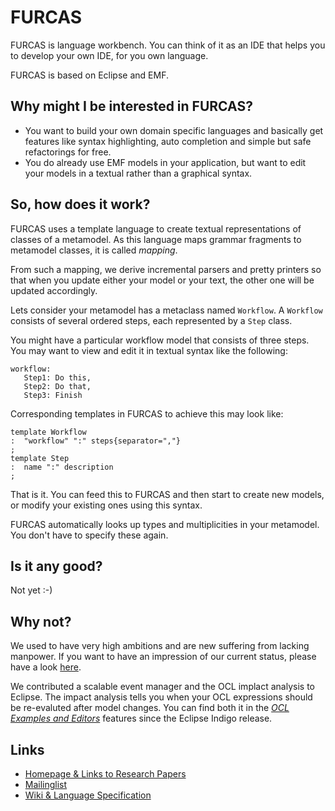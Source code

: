 # FURCAS

FURCAS is language workbench. You can think of it as an IDE that helps you to 
develop your own IDE, for you own language.

FURCAS is based on Eclipse and EMF.

## Why might I be interested in FURCAS?
* You want to build your own domain specific languages and basically get features
  like syntax highlighting, auto completion and simple but safe refactorings for
  free.
* You do already use EMF models in your application, but want to edit your models
  in a textual rather than a graphical syntax.

## So, how does it work?
FURCAS uses a template language to create textual representations of classes of a metamodel.
As this language maps grammar fragments to metamodel classes, it is called _mapping_.

From such a mapping, we derive incremental parsers and pretty printers so that when you
update either your model or your text, the other one will be updated accordingly.

Lets consider your metamodel has a metaclass named `Workflow`. A `Workflow` consists
of several ordered steps, each represented by a `Step` class.

You might have a particular workflow model that consists of three steps. You may want
to view and edit it in textual syntax like the following:

    workflow:
       Step1: Do this,
       Step2: Do that,
       Step3: Finish


Corresponding templates in FURCAS to achieve this may look like:

    template Workflow
    :  "workflow" ":" steps{separator=","}
    ; 
    template Step
    :  name ":" description
    ;

That is it. You can feed this to FURCAS and then start to create new models, or modify your existing
ones using this syntax. 

FURCAS automatically looks up types and multiplicities in your metamodel.
You don't have to specify these again.

## Is it any good?
Not yet :-)

## Why not?
We used to have very high ambitions and are new suffering from lacking manpower. If you want to have an impression
of our current status, please have a look [here](http://lists.furcas.org/pipermail/furcas-discussion/2011-July/000369.html).

We contributed a scalable event manager and the OCL implact analysis to Eclipse. The impact
analysis tells you when your OCL expressions should be re-evaluted after model changes.
You can find both it in the  [_OCL Examples and Editors_](http://help.eclipse.org/indigo/index.jsp?topic=%2Forg.eclipse.ocl.doc%2Fhelp%2FImpactAnalyzer.html) features since the Eclipse Indigo release.


## Links
* [Homepage & Links to Research Papers](http://furcas.org/)
* [Mailinglist](http://www.furcas.org/cgi-bin/mailman/listinfo/furcas-discussion)
* [Wiki & Language Specification](http://furcas.org/wiki)
